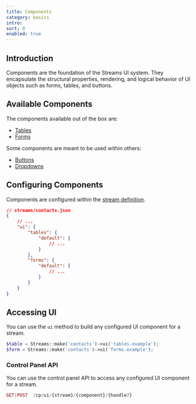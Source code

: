 ```yaml
---
title: Components
category: basics
intro:
sort: 0
enabled: true
---
```


## Introduction

Components are the foundation of the Streams UI system. They encapsulate the structural properties, rendering, and logical behavior of UI objects such as forms, tables, and buttons.

## Available Components

The components available out of the box are:

- [Tables](tables)
- [Forms](forms)

Some components are meant to be used within others:

- [Buttons](buttons)
- [Dropdowns](dropdowns)

## Configuring Components

Components are configured within the [stream definition](/docs/core/streams).

```json
// streams/contacts.json
{
    // ...
    "ui": {
        "tables": {
            "default": {
                // ...
            }
        },
        "forms": {
            "default": {
                // ...
            }
        }
    }
}
```

## Accessing UI

You can use the `ui` method to build any configured UI component for a stream.

```php
$table = Streams::make('contacts')->ui('tables.example');
$form = Streams::make('contacts')->ui('forms.example');
```

### Control Panel API

You can use the control panel API to access any configured UI component for a stream.

```php
GET|POST  /cp/ui/{stream}/{component}/{handle?}
```
